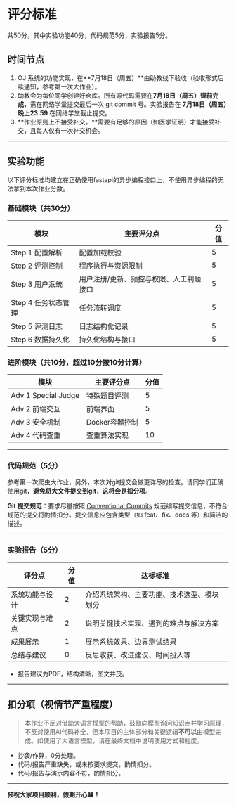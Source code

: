 # 评分标准

共50分，其中实验功能40分，代码规范5分，实验报告5分。

## 时间节点

1. OJ 系统的功能实现，在**7月18日（周五）**由助教线下验收（验收形式后续通知，参考第一次大作业）。
2. 助教会为每位同学创建好仓库。所有源代码需要在**7月18日（周五）课前完成**，需在网络学堂提交最后一次 git commit 号。实验报告在 **7月18日（周五）晚上23:59** 在网络学堂截止提交。
3. **作业原则上不接受补交。**需要有足够的原因（如医学证明）才能接受补交，且每人仅有一次补交机会。

---

## 实验功能

以下评分标准均建立在正确使用fastapi的异步编程接口上，不使用异步编程的无法拿到本次作业分数。

### 基础模块（共30分）

| 模块 | 主要评分点 | 分值 |
| ---- | ---------- | ---- |
| Step 1 配置解析 | 配置加载校验 | 5 |
| Step 2 评测控制 | 程序执行与资源限制 | 5 |
| Step 3 用户系统    | 用户注册/更新、频控与权限、人工判题接口 | 5 |
| Step 4 任务状态管理      | 任务流转调度 | 5 |
| Step 5 评测日志    | 日志结构化记录 | 5 |
| Step 6 数据持久化 | 持久化结构与接口 | 5 |

### 进阶模块（共10分，超过10分按10分计算）

| 模块 | 主要评分点 | 分值 |
| ---- | ---------- | ---- |
| Adv 1 Special Judge | 特殊题目评测 | 5 |
| Adv 2 前端交互 | 前端界面 | 5 |
| Adv 3 安全机制    | Docker容器控制 | 5 |
| Adv 4 代码查重      | 查重算法实现 | 10 |

---

### 代码规范（5分）

参考第一次爬虫大作业，另外，本次对git提交会做更详尽的检查。请同学们正确使用git，**避免将大文件提交到git，这将会是扣分项**。

**Git 提交规范**：要求尽量按照 [Conventional Commits](https://www.conventionalcommits.org/zh-hans/v1.0.0/) 规范编写提交信息，不符合规范的提交将酌情扣分。提交信息应包含类型（如 feat、fix、docs 等）和简洁的描述。

---

### 实验报告（5分）

| 评分点 | 分值 | 达标标准 |
| ------ | ---- | -------- |
| 系统功能与设计 | 2 | 介绍系统架构、主要功能、技术选型、模块划分 |
| 关键实现与难点 | 2 | 说明关键技术实现、遇到的难点与解决方案 |
| 成果展示    | 1 | 展示系统效果、边界测试结果 |
| 总结与建议     | 0 | 反思收获、改进建议、时间投入等 |

- 报告建议为PDF，结构清晰，图文并茂。

---

## 扣分项（视情节严重程度）

> 本作业不反对借助大语言模型的帮助，鼓励向模型询问知识点并学习原理，不反对使用AI代码补全，但本项目的主体部分和关键逻辑**不可以**由模型完成。如使用了大语言模型，请在最终文档中说明使用方式和程度。

- 抄袭/作弊，0分处理。
- 代码/报告严重缺失，或未按要求提交，酌情扣分。
- 代码/报告与演示内容不符，酌情扣分。

---

**预祝大家项目顺利，假期开心😁！**

